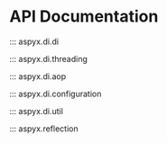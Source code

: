 # API Documentation

::: aspyx.di.di

::: aspyx.di.threading

::: aspyx.di.aop

::: aspyx.di.configuration

::: aspyx.di.util

::: aspyx.reflection
